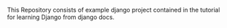 This Repository consists of example django project contained in the tutorial for learning Django from django docs.
